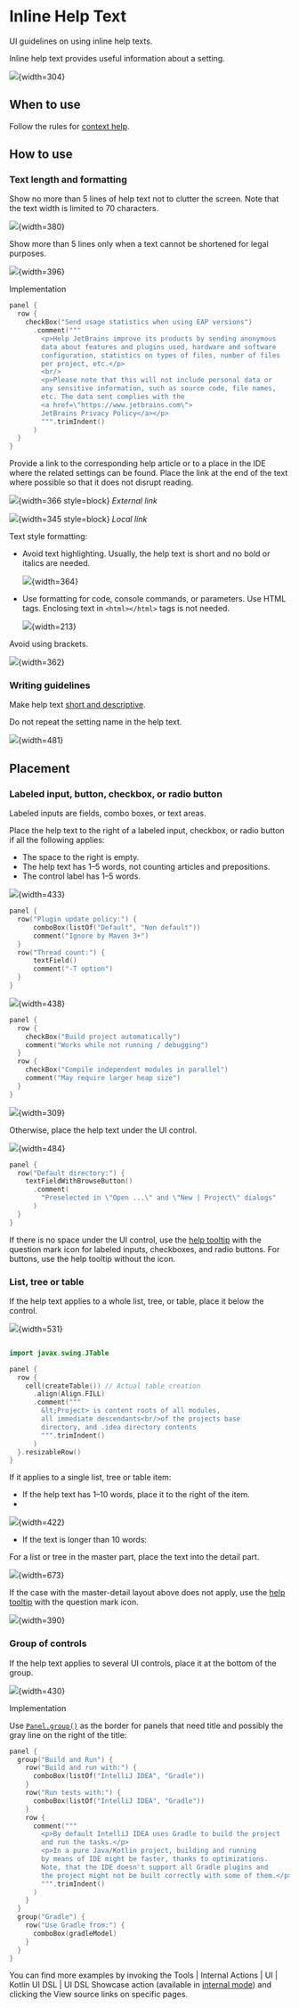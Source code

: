 <!-- Copyright 2000-2024 JetBrains s.r.o. and contributors. Use of this source code is governed by the Apache 2.0 license. -->

# Inline Help Text

<link-summary>UI guidelines on using inline help texts.</link-summary>

Inline help text provides useful information about a setting.

![](01_header_pic.png){width=304}

## When to use

Follow the rules for [context help](context_help.md).

## How to use

### Text length and formatting

Show no more than 5 lines of help text not to clutter the screen. Note that the text width is limited to 70 characters.

![](02_text_size.png){width=380}

Show more than 5 lines only when a text cannot be shortened for legal purposes.

![](03_text_size_long.png){width=396}

<p>Implementation</p>

```kotlin
panel {
  row {
    checkBox("Send usage statistics when using EAP versions")
      .comment("""
        <p>Help JetBrains improve its products by sending anonymous
        data about features and plugins used, hardware and software
        configuration, statistics on types of files, number of files
        per project, etc.</p>
        <br/>
        <p>Please note that this will not include personal data or
        any sensitive information, such as source code, file names,
        etc. The data sent complies with the
        <a href=\"https://www.jetbrains.com\">
        JetBrains Privacy Policy</a></p>
        """.trimIndent()
      )
  }
}
```

Provide a link to the corresponding help article or to a place in the IDE where the related settings can be found.
Place the link at the end of the text where possible so that it does not disrupt reading.

![](04_link_external.png){width=366 style=block}
*External link*

![](04_link_internal.png){width=345 style=block}
*Local link*

Text style formatting:
* Avoid text highlighting. Usually, the help text is short and no bold or italics are needed.

  ![](inline_text_no_styling.png){width=364}

* Use formatting for code, console commands, or parameters. Use HTML tags. Enclosing text in `<html></html>` tags is not needed.

  ![](inline_text_parameter_styling.png){width=213}

Avoid using brackets.

![](05_no_brackets.png){width=362}

### Writing guidelines

Make help text [short and descriptive](writing_short.md).

Do not repeat the setting name in the help text.

![](06_inline_text_dont_repeat_setting.png){width=481}


## Placement

### Labeled input, button, checkbox, or radio button

Labeled inputs are fields, combo boxes, or text areas.

Place the help text to the right of a labeled input, checkbox, or radio button if all the following applies:
* The space to the right is empty.
* The help text has 1–5 words, not counting articles and prepositions.
* The control label has 1–5 words.

![](07_right_inputs.png){width=433}

```kotlin
panel {
  row("Plugin update policy:") {
      comboBox(listOf("Default", "Non default"))
      comment("Ignore by Maven 3+")
  }
  row("Thread count:") {
      textField()
      comment("-T option")
  }
}
```

![](08_right_checkboxes.png){width=438}

```kotlin
panel {
  row {
    checkBox("Build project automatically")
    comment("Works while not running / debugging")
  }
  row {
    checkBox("Compile independent modules in parallel")
    comment("May require larger heap size")
  }
}
```

![](09_right_button.png){width=309}

Otherwise, place the help text under the UI control.

![](10_under_field.png){width=484}

```kotlin
panel {
  row("Default directory:") {
    textFieldWithBrowseButton()
      .comment(
        "Preselected in \"Open ...\" and \"New | Project\" dialogs"
      )
  }
}
```

If there is no space under the UI control, use the [help tooltip](tooltip.md#question-mark-icon-for-help-tooltips) with the question mark icon for labeled inputs, checkboxes, and radio buttons.
For buttons, use the help tooltip without the icon.


### List, tree or table

If the help text applies to a whole list, tree, or table, place it below the control.

![](11_under_table.png){width=531}

```kotlin

import javax.swing.JTable

panel {
  row {
    cell(createTable()) // Actual table creation
      .align(Align.FILL)
      .comment("""
        &lt;Project> is content roots of all modules,
        all immediate descendants<br/>of the projects base
        directory, and .idea directory contents
        """.trimIndent()
      )
  }.resizableRow()
}
```

If it applies to a single list, tree or table item:
* If the help text has 1–10 words, place it to the right of the item.
*
![](12_tree_inline_help_text.png){width=422}

* If the text is longer than 10 words:

<p>For a list or tree in the master part, place the text into the detail part.</p>

![](13_master-detail_help_text.png){width=673}

If the case with the master-detail layout above does not apply, use the [help tooltip](tooltip.md#question-mark-icon-for-help-tooltips) with the question mark icon.

![](05_question_icon_tree.png){width=390}


### Group of controls

If the help text applies to several UI controls, place it at the bottom of the group.

![](14_under_group.png){width=430}

<p>Implementation</p>

Use [`Panel.group()`](%gh-ic%/platform/platform-impl/src/com/intellij/ui/dsl/builder/Panel.kt) as the border for panels that need title and possibly the gray line on the right of the title:

```kotlin
panel {
  group("Build and Run") {
    row("Build and run with:") {
      comboBox(listOf("IntelliJ IDEA", "Gradle"))
    }
    row("Run tests with:") {
      comboBox(listOf("IntelliJ IDEA", "Gradle"))
    }
    row {
      comment("""
        <p>By default IntelliJ IDEA uses Gradle to build the project
        and run the tasks.</p>
        <p>In a pure Java/Kotlin project, building and running
        by means of IDE might be faster, thanks to optimizations.
        Note, that the IDE doesn't support all Gradle plugins and
        the project might not be built correctly with some of them.</p>
        """.trimIndent()
      )
    }
  }
  group("Gradle") {
    row("Use Gradle from:") {
      comboBox(gradleModel)
    }
  }
}
```

You can find more examples by invoking the <ui-path>Tools | Internal Actions | UI | Kotlin UI DSL | UI DSL Showcase</ui-path> action (available in [internal mode](enabling_internal.md)) and clicking the <control>View source</control> links on specific pages.

